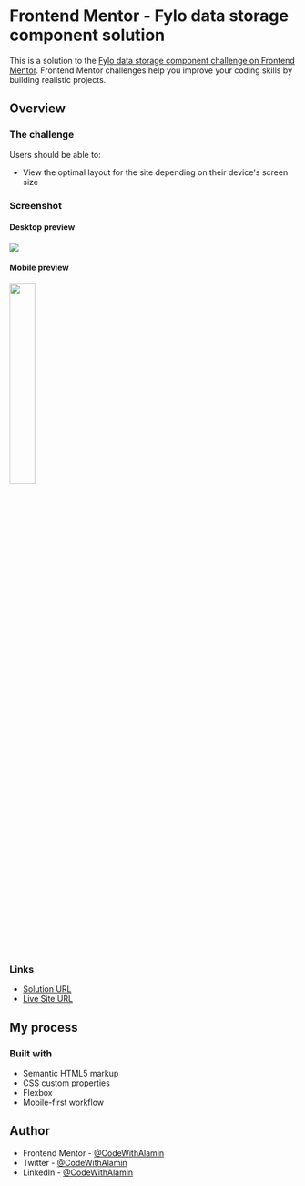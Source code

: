 # Frontend Mentor - Fylo data storage component solution

This is a solution to the [Fylo data storage component challenge on Frontend Mentor](https://www.frontendmentor.io/challenges/fylo-data-storage-component-1dZPRbV5n). Frontend Mentor challenges help you improve your coding skills by building realistic projects.

## Overview

### The challenge

Users should be able to:

- View the optimal layout for the site depending on their device's screen size

### Screenshot

#### Desktop preview

<p><img align="center" src="design/Screenshot Desktop - Frontend Mentor Fylo data storage component.png"/></p>

#### Mobile preview

<p><img align="center" width="30%" src="design/Screenshot Mobile - Frontend Mentor Fylo data storage component.png"/></p>

### Links

- [Solution URL](https://www.frontendmentor.io/challenges/fylo-data-storage-component-1dZPRbV5n/hub/fylo-data-storage-component-Y_F8iiRFZe)
- [Live Site URL](https://fylo-data-storage-component-alamin.netlify.app)

## My process

### Built with

- Semantic HTML5 markup
- CSS custom properties
- Flexbox
- Mobile-first workflow

## Author

- Frontend Mentor - [@CodeWithAlamin](https://www.frontendmentor.io/profile/CodeWithAlamin)
- Twitter - [@CodeWithAlamin](https://www.twitter.com/CodeWithAlamin)
- LinkedIn - [@CodeWithAlamin](https://www.linkedin.com/in/CodeWithAlamin)
